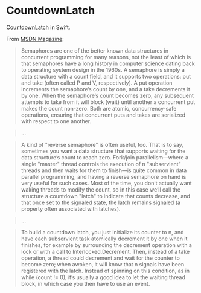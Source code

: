 CountdownLatch
==============

[CountdownLatch](https://docs.oracle.com/javase/7/docs/api/java/util/concurrent/CountDownLatch.html)
in Swift.

From [MSDN
Magazine](https://web.archive.org/web/20081003065703/http://msdn.microsoft.com/en-us/magazine/cc163427.aspx):

> Semaphores are one of the better known data structures in concurrent programming for many reasons, not the least of which is that semaphores have a long history in computer science dating back to operating system design in the 1960s. A semaphore is simply a data structure with a count field, and it supports two operations: put and take (often called P and V, respectively). A put operation increments the semaphore’s count by one, and a take decrements it by one. When the semaphore’s count becomes zero, any subsequent attempts to take from it will block (wait) until another a concurrent put makes the count non-zero. Both are atomic, concurrency-safe operations, ensuring that concurrent puts and takes are serialized with respect to one another. 

> ...

> A kind of "reverse semaphore" is often useful, too. That is to say, sometimes you want a data structure that supports waiting for the data structure’s count to reach zero. Fork/join parallelism—where a single "master" thread controls the execution of n "subservient" threads and then waits for them to finish—is quite common in data parallel programming, and having a reverse semaphore on hand is very useful for such cases. Most of the time, you don’t actually want waking threads to modify the count, so in this case we’ll call the structure a countdown "latch" to indicate that counts decrease, and that once set to the signaled state, the latch remains signaled (a property often associated with latches). 

> ...

> To build a countdown latch, you just initialize its counter to n, and have each subservient task atomically decrement it by one when it finishes, for example by surrounding the decrement operation with a lock or with a call to Interlocked.Decrement. Then, instead of a take operation, a thread could decrement and wait for the counter to become zero; when awoken, it will know that n signals have been registered with the latch. Instead of spinning on this condition, as in while (count != 0), it’s usually a good idea to let the waiting thread block, in which case you then have to use an event.